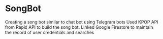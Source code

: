 # SongBot
Creating a song bot similar to chat bot using Telegram bots
Used KPOP API from Rapid API to build the song bot.
Linked Google Firestore to maintain the record of user credentials and searches
